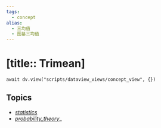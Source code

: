 ```yaml
---
tags:
  - concept
alias:
  - 三均值
  - 图基三均值
---
```


# [title:: Trimean]

```dataviewjs
await dv.view("scripts/dataview_views/concept_view", {})
```

## Topics

- [_statistics_](_statistics_.md)
- [_probability_theory_](_probability_theory_.md)_
